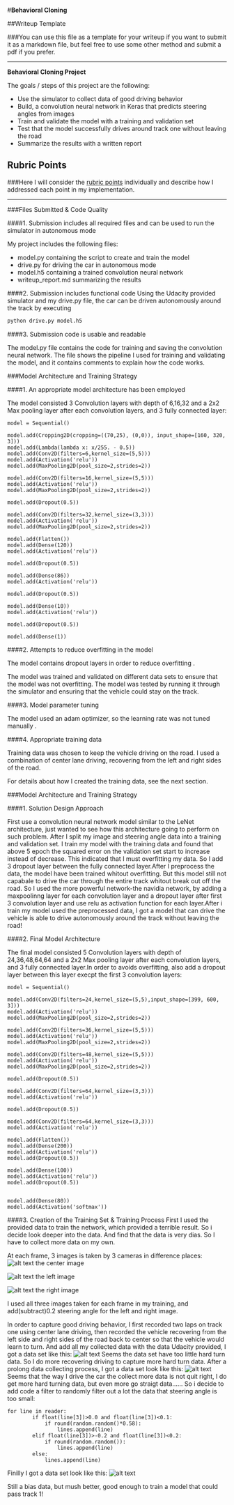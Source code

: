 #**Behavioral Cloning** 

##Writeup Template

###You can use this file as a template for your writeup if you want to submit it as a markdown file, but feel free to use some other method and submit a pdf if you prefer.

---

**Behavioral Cloning Project**

The goals / steps of this project are the following:
* Use the simulator to collect data of good driving behavior
* Build, a convolution neural network in Keras that predicts steering angles from images
* Train and validate the model with a training and validation set
* Test that the model successfully drives around track one without leaving the road
* Summarize the results with a written report


[//]: # (Image References)

[image1]: ./image/bias_iamge.png
[image2]: ./image/image2.png "Grayscaling"
[image3]: ./image/image3.png "Recovery Image"
[image4]: ./image/image4.png "Recovery Image"
[image5]: ./image/image5.png "Recovery Image"
[image6]: ./image/image6.png "Normal Image"
[image7]: ./examples/placeholder_small.png "Flipped Image"

## Rubric Points
###Here I will consider the [rubric points](https://review.udacity.com/#!/rubrics/432/view) individually and describe how I addressed each point in my implementation.  

---
###Files Submitted & Code Quality

####1. Submission includes all required files and can be used to run the simulator in autonomous mode

My project includes the following files:
* model.py containing the script to create and train the model
* drive.py for driving the car in autonomous mode
* model.h5 containing a trained convolution neural network 
* writeup_report.md summarizing the results

####2. Submission includes functional code
Using the Udacity provided simulator and my drive.py file, the car can be driven autonomously around the track by executing 
```sh
python drive.py model.h5
```

####3. Submission code is usable and readable

The model.py file contains the code for training and saving the convolution neural network. The file shows the pipeline I used for training and validating the model, and it contains comments to explain how the code works.

###Model Architecture and Training Strategy

####1. An appropriate model architecture has been employed

The model consisted 3 Convolution layers with depth of 6,16,32 and a 2x2 Max pooling layer after each convolution layers, and 3 fully connected layer:
```
model = Sequential()

model.add(Cropping2D(cropping=((70,25), (0,0)), input_shape=[160, 320, 3]))
model.add(Lambda(lambda x: x/255. - 0.5))
model.add(Conv2D(filters=6,kernel_size=(5,5)))
model.add(Activation('relu'))
model.add(MaxPooling2D(pool_size=2,strides=2))

model.add(Conv2D(filters=16,kernel_size=(5,5)))
model.add(Activation('relu'))
model.add(MaxPooling2D(pool_size=2,strides=2))

model.add(Dropout(0.5))

model.add(Conv2D(filters=32,kernel_size=(3,3)))
model.add(Activation('relu'))
model.add(MaxPooling2D(pool_size=2,strides=2))

model.add(Flatten())
model.add(Dense(120))
model.add(Activation('relu'))

model.add(Dropout(0.5))

model.add(Dense(86))
model.add(Activation('relu'))

model.add(Dropout(0.5))

model.add(Dense(10))
model.add(Activation('relu'))

model.add(Dropout(0.5))

model.add(Dense(1))
```

####2. Attempts to reduce overfitting in the model

The model contains dropout layers in order to reduce overfitting . 

The model was trained and validated on different data sets to ensure that the model was not overfitting. The model was tested by running it through the simulator and ensuring that the vehicle could stay on the track.

####3. Model parameter tuning

The model used an adam optimizer, so the learning rate was not tuned manually .

####4. Appropriate training data

Training data was chosen to keep the vehicle driving on the road. I used a combination of center lane driving, recovering from the left and right sides of the road. 

For details about how I created the training data, see the next section. 

###Model Architecture and Training Strategy

####1. Solution Design Approach

First use a convolution neural network model similar to the LeNet architecture, just wanted to see how this architecture going to perform on such problem. After I split my image and steering angle data into a training and validation set. I train my model with the training data and found that above 5 epoch the squared error on the validation set start to increase instead of decrease. This indicated that I must overfitting my data. So I add 3 dropout layer between the fully connected layer.After I preprocess the data, the model have been trained whitout overfitting. But this model still not capabale to drive the car through the entire track whitout break out off the road. So I used the more powerful network-the navidia network, by adding a maxpoolinng layer for each convolution layer and a dropout layer after first 3 convolution layer and use relu as activation function for each layer.After i train my model used the preprocessed data, I got a model that can drive the vehicle is able to drive autonomously around the track without leaving the road!

####2. Final Model Architecture

The final model consisted 5 Convolution layers with depth of 24,36,48,64,64 and a 2x2 Max pooling layer after each convolution layers, and 3 fully connected layer.In order to avoids overfitting, also add a dropout layer between this layer execpt the first 3 convolution layers:
```
model = Sequential()

model.add(Conv2D(filters=24,kernel_size=(5,5),input_shape=[399, 600, 3]))
model.add(Activation('relu'))
model.add(MaxPooling2D(pool_size=2,strides=2))

model.add(Conv2D(filters=36,kernel_size=(5,5)))
model.add(Activation('relu'))
model.add(MaxPooling2D(pool_size=2,strides=2))

model.add(Conv2D(filters=48,kernel_size=(5,5)))
model.add(Activation('relu'))
model.add(MaxPooling2D(pool_size=2,strides=2))

model.add(Dropout(0.5))

model.add(Conv2D(filters=64,kernel_size=(3,3)))
model.add(Activation('relu'))

model.add(Dropout(0.5))

model.add(Conv2D(filters=64,kernel_size=(3,3)))
model.add(Activation('relu'))

model.add(Flatten())
model.add(Dense(200))
model.add(Activation('relu'))
model.add(Dropout(0.5))

model.add(Dense(100))
model.add(Activation('relu'))
model.add(Dropout(0.5))


model.add(Dense(80))
model.add(Activation('softmax'))

```


####3. Creation of the Training Set & Training Process
First I used the provided data to train the network, which provided a terrible result. So i decide look deeper into the data. And find that the data is very dias. So I have to collect more data on my own.

At each frame, 3 images is taken by 3 cameras in difference places:
![alt text][image4]
the center image

![alt text][image5]
the left image

![alt text][image6]
the right image

I used all three images taken for each frame in my training, and add(subtract)0.2 steering angle for the left and right image.

In order to capture good driving behavior, I first recorded two laps on track one using center lane driving, then recorded the vehicle recovering from the left side and right sides of the road back to center so that the vehicle would learn to turn. And add all my collected data with the data Udacity provided, I got a data set like this:
![alt text][image1]
Seems the data set have too little hard turn data.
So I do more recovering driving to capture more hard turn data. After a prolong data collecting process, I got a data set look like this:
![alt text][image2]
Seems that the way I drive the car the collect more data is not quit right, I do get more hard turning data, but even more go straigt data......
So i decide to add code a filter to randomly filter out a lot the data that steering angle is too small:
```
for line in reader:
        if float(line[3])>0.0 and float(line[3])<0.1:
            if round(random.random()*0.58):
                lines.append(line)
        elif float(line[3])>-0.2 and float(line[3])<0.2:
            if round(random.random()):
                lines.append(line)
        else:
            lines.append(line)
```
Finilly I got a data set look like this:
![alt text][image3]

Still a bias data, but mush better, good enough to train a model that could pass track 1!




